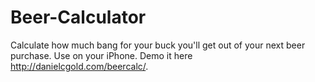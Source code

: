 Beer-Calculator
===============

Calculate how much bang for your buck you'll get out of your next beer purchase. Use on your iPhone. Demo it here http://danielcgold.com/beercalc/.